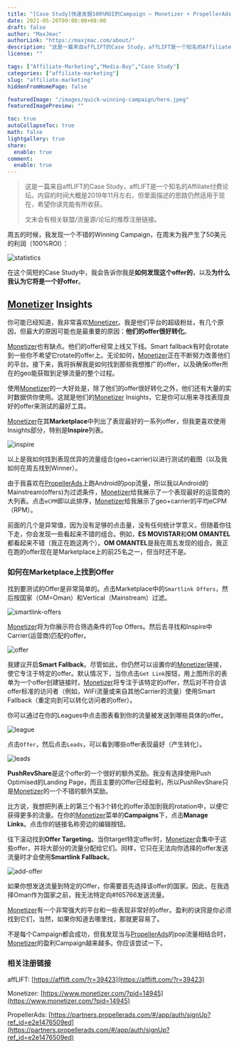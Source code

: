```yaml
---
title: "[Case Study]快速发掘100%ROI的Campaign – Monetizer + PropellerAds"
date: 2021-05-26T09:00:00+08:00
draft: false
author: "MaxJmac"
authorLink: "https://maxjmac.com/about/"
description: "这是一篇来自affLIFT的Case Study，affLIFT是一个知名的Affiliate付费论坛。内容的时间大概是2019年11月左右，但里面描述的思路仍然适用于现在，希望你读完能有所收获。"
license: ""

tags: ["Affiliate-Marketing","Media-Buy","Case Study"]
categories: ["affiliate-marketing"]
slug: "affiliate-marketing"
hiddenFromHomePage: false

featuredImage: "/images/quick-winning-campaign/hero.jpeg"
featuredImagePreview: ""

toc: true
autoCollapseToc: true
math: false
lightgallery: true
share:
  enable: true
comment:
  enable: true
---
```


> 这是一篇来自affLIFT的Case Study，affLIFT是一个知名的Affiliate付费论坛。内容的时间大概是2019年11月左右，但里面描述的思路仍然适用于现在，希望你读完能有所收获。
>
> 文末会有相关联盟/流量源/论坛的推荐注册链接。

周五的时候，我发现一个不错的Winning Campaign，在周末为我产生了50美元的利润（100%ROI）：

![statistics](/images/quick-winning-campaign/statistics.png)

在这个简短的Case Study中，我会告诉你我是**如何发现这个offer的**，以及**为什么我认为它将是一个好offer**。

## [Monetizer](https://www.monetizer.com/?pid=14945) Insights

你可能已经知道，我非常喜欢[Monetizer](https://www.monetizer.com/?pid=14945)。我是他们平台的超级粉丝，有几个原因，但最大的原因可能也是最重要的原因：**他们的offer很好转化**。

[Monetizer](https://www.monetizer.com/?pid=14945)也有缺点。他们的offer经常上线又下线。Smart fallback有时会rotate到一些你不希望它rotate的offer上。无论如何，[Monetizer](https://www.monetizer.com/?pid=14945)正在不断努力改善他们的平台。接下来，我将拆解我是如何找到那些我想推广的offer，以及确保offer所在的geo能获取到足够流量的整个过程。

使用[Monetizer](https://www.monetizer.com/?pid=14945)的一大好处是，除了他们的offer很好转化之外，他们还有大量的实时数据供你使用。这就是他们的[Monetizer](https://www.monetizer.com/?pid=14945) Insights，它是你可以用来寻找表现良好的offer来测试的最好工具。

[Monetizer](https://www.monetizer.com/?pid=14945)在其**Marketplace**中列出了表现最好的一系列offer，但我更喜欢使用Insights部分，特别是**Inspire**列表。

![inspire](/images/quick-winning-campaign/inspire.png)

以上是我如何找到表现优异的流量组合(geo+carrier)以进行测试的截图（以及我如何在周五找到Winner）。

由于我喜欢在[PropellerAds](https://partners.propellerads.com/#/app/auth/signUp?ref_id=e2e1476509ed)上跑Android的pop流量，所以我以Android的Mainstream(offers)为过滤条件，[Monetizer](https://www.monetizer.com/?pid=14945)给我展示了一个表现最好的运营商的大列表。点击`eCPM`即以此排序，[Monetizer](https://www.monetizer.com/?pid=14945)给我展示了geo+carrier的平均eCPM（RPM）。

前面的几个是异常值，因为没有足够的点击量，没有任何统计学意义，但随着你往下走，你会发现一些看起来不错的组合。例如，**ES MOVISTAR**和**OM OMANTEL**都看起来不错（我正在跑这两个）。**OM OMANTEL**是我在周五发现的组合。我正在跑的offer现在是Marketplace上的前25名之一，但当时还不是。

### 如何在Marketplace上找到Offer

找到要测试的Offer是非常简单的。点击Marketplace中的`Smartlink Offers`，然后按国家（OM=Oman）和Vertical（Mainstream）过滤。

![smartlink-offers](/images/quick-winning-campaign/smartlink-offers.png)

[Monetizer](https://www.monetizer.com/?pid=14945)将为你展示符合筛选条件的Top Offers。然后去寻找和Inspire中Carrier(运营商)匹配的offer。

![offer](/images/quick-winning-campaign/offer.png)

我建议开启**Smart Fallback**。尽管如此，你仍然可以设置你的[Monetizer](https://www.monetizer.com/?pid=14945)链接，使它专注于特定的offer。默认情况下，当你点击`Get Link`按钮，用上图所示的表单为一个offer创建链接时，[Monetizer](https://www.monetizer.com/?pid=14945)将专注于该特定的offer，然后对不符合该offer标准的访问者（例如，WiFi流量或来自其他Carrier的流量）使用Smart Fallback（重定向到可以转化访问者的offer）。

你可以通过在你的Leagues中点击图表看到你的流量被发送到哪些具体的offer。

![league](/images/quick-winning-campaign/league.png)

点击`Offer`，然后点击`Leads`，可以看到哪些offer表现最好（产生转化）。

![leads](/images/quick-winning-campaign/leads.png)

**PushRevShare**是这个offer的一个很好的额外奖励。我没有选择使用Push Optimised的Landing Page，而且主要的Offer已经盈利，所以PushRevShare只是[Monetizer](https://www.monetizer.com/?pid=14945)的一个不错的额外奖励。

比方说，我想把列表上的第三个有3个转化的offer添加到我的rotation中，以便它获得更多的流量。在你的[Monetizer](https://www.monetizer.com/?pid=14945)菜单的**Campaigns**下，点击**Manage Links**。点击你的链接名称旁边的编辑按钮。

往下滚动找到**Offer Targeting**。当你target特定offer时，[Monetizer](https://www.monetizer.com/?pid=14945)会集中于这些offer，并将大部分的流量分配给它们。同样，它只在无法向你选择的offer发送流量时才会使用**Smartlink Fallback**。

![add-offer](/images/quick-winning-campaign/add-offer.png)

如果你想发送流量到特定的Offer，你需要首先选择该offer的国家。因此，在我选择Oman作为国家之前，我无法特定向#f65766发送流量。

[Monetizer](https://www.monetizer.com/?pid=14945)有一个非常强大的平台和一些表现非常好的offer。盈利的诀窍是你必须找到它们，当然，如果你知道去哪里找，那就更容易了。

不是每个Campaign都会成功，但我发现当与[PropellerAds](https://partners.propellerads.com/#/app/auth/signUp?ref_id=e2e1476509ed)的pop流量相结合时，[Monetizer](https://www.monetizer.com/?pid=14945)的盈利Campaign越来越多。你应该尝试一下。



### 相关注册链接

affLIFT: [https://afflift.com/?r=39423](https://afflift.com/?r=39423)

Monetizer: [https://www.monetizer.com/?pid=14945](https://www.monetizer.com/?pid=14945)

PropellerAds: [https://partners.propellerads.com/#/app/auth/signUp?ref_id=e2e1476509ed](https://partners.propellerads.com/#/app/auth/signUp?ref_id=e2e1476509ed)

